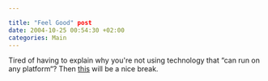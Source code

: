 ```yaml
---

title: "Feel Good" post
date: 2004-10-25 00:54:30 +02:00
categories: Main
---
```

<P>Tired of having to explain why you're not using technology that “can run on any platform“? Then <A href="http://dotnetjunkies.com/WebLog/kenbrubaker/archive/2004/10/20/dotnetdomination.aspx">this</A> will be a nice break.</P>
